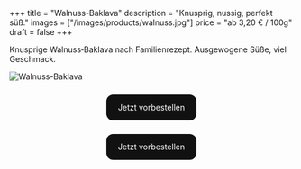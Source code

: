 +++
title = "Walnuss-Baklava"
description = "Knusprig, nussig, perfekt süß."
images = ["/images/products/walnuss.jpg"]
price = "ab 3,20 € / 100g"
draft = false
+++

Knusprige Walnuss‑Baklava nach Familienrezept. Ausgewogene Süße, viel Geschmack.

![Walnuss-Baklava](/images/products/walnuss.jpg)

<div style="margin:1.5rem 0 0; text-align:center;">
  <a href="https://wa.me/498214540865?text=Hallo%2C%20ich%20m%C3%B6chte%20Walnuss%20Baklava%20vorbestellen."
     style="display:inline-block; padding:0.9rem 1.3rem; border-radius:12px; background:#111; color:#fff; text-decoration:none;">
    Jetzt vorbestellen
  </a>
</div>

<div style="margin:1.5rem 0 0; text-align:center;">
  <a href="https://wa.me/498214540865?text=Hallo%2C%20ich%20m%C3%B6chte%20Walnuss%20Baklava%20vorbestellen."
     style="display:inline-block; padding:0.9rem 1.3rem; border-radius:12px; background:#111; color:#fff; text-decoration:none;">
    Jetzt vorbestellen
  </a>
</div>

